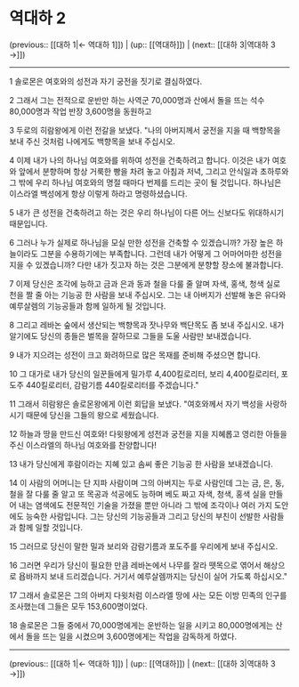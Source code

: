 # 역대하 2

(previous:: [[대하 1|← 역대하 1]]) | (up:: [[역대하]]) | (next:: [[대하 3|역대하 3 →]])

***




1 
솔로몬은 여호와의 성전과 자기 궁전을 짓기로 결심하였다. 



2 
그래서 그는 전적으로 운반만 하는 사역군 70,000명과 산에서 돌을 뜨는 석수 80,000명과 작업 반장 3,600명을 동원하고 



3 
두로의 히람왕에게 이런 전갈을 보냈다. "나의 아버지께서 궁전을 지을 때 백향목을 보내 주신 것처럼 나에게도 백향목을 보내 주십시오. 



4 
이제 내가 나의 하나님 여호와를 위하여 성전을 건축하려고 합니다. 이것은 내가 여호와 앞에서 분향하며 항상 거룩한 빵을 차려 놓고 아침과 저녁, 그리고 안식일과 초하루와 그 밖에 우리 하나님 여호와의 명절 때마다 번제를 드리는 곳이 될 것입니다. 하나님은 이스라엘 백성에게 항상 이렇게 하라고 명령하셨습니다. 



5 
내가 큰 성전을 건축하려고 하는 것은 우리 하나님이 다른 어느 신보다도 위대하시기 때문입니다. 



6 
그러나 누가 실제로 하나님을 모실 만한 성전을 건축할 수 있겠습니까? 가장 높은 하늘이라도 그분을 수용하기에는 부족합니다. 그런데 내가 어떻게 그 어마어마한 성전을 지을 수 있겠습니까? 다만 내가 짓고자 하는 것은 그분에게 분향할 장소에 불과합니다. 



7 
이제 당신은 조각에 능하고 금과 은과 동과 철을 다룰 줄 알며 자색, 홍색, 청색 실로 천을 짤 줄 아는 기능공 한 사람을 보내 주십시오. 그는 내 아버지가 선발해 놓은 유다와 예루살렘의 기능공들과 함께 일하게 될 것입니다. 



8 
그리고 레바논 숲에서 생산되는 백향목과 잣나무와 백단목도 좀 보내 주십시오. 내가 알기에도 당신의 종들은 벌목을 잘하므로 그들을 도울 사람만 보내겠습니다. 



9 
내가 지으려는 성전이 크고 화려하므로 많은 목재를 준비해 주셨으면 합니다. 



10 
그 대가로 내가 당신의 일꾼들에게 밀가루 4,400킬로리터, 보리 4,400킬로리터, 포도주 440킬로리터, 감람기름 440킬로리터를 주겠습니다." 



11 
그래서 히람왕은 솔로몬왕에게 이런 회답을 보냈다. "여호와께서 자기 백성을 사랑하시기 때문에 당신을 그들의 왕으로 세웠습니다. 



12 
하늘과 땅을 만드신 여호와! 다윗왕에게 성전과 궁전을 지을 지혜롭고 영리한 아들을 주신 이스라엘의 하나님 여호와를 찬양합니다! 



13 
내가 당신에게 후람이라는 지혜 있고 솜씨 좋은 기능공 한 사람을 보내겠습니다. 



14 
이 사람의 어머니는 단 지파 사람이며 그의 아버지는 두로 사람인데 그는 금, 은, 동, 철을 잘 다룰 줄 알고 또 목공과 석공에도 능하며 베도 짜고 자색, 청색, 홍색 실을 만들어 내는 염색에도 전문적인 기술을 가졌을 뿐만 아니라 그 밖에 조각이나 여러 가지 도안에도 능숙한 사람입니다. 그는 당신의 기능공들과 그리고 당신의 부친이 선발한 사람들과 함께 일할 것입니다. 



15 
그러므로 당신이 말한 밀과 보리와 감람기름과 포도주를 우리에게 보내 주십시오. 



16 
그러면 우리가 당신이 필요한 만큼 레바논에서 나무를 잘라 뗏목으로 엮어서 해상으로 욥바까지 보내 드리겠습니다. 거기서 예루살렘까지는 당신이 실어 가도록 하십시오." 



17 
그래서 솔로몬은 그의 아버지 다윗처럼 이스라엘 땅에 사는 모든 이방 민족의 인구를 조사했는데 그들은 모두 153,600명이었다. 



18 
솔로몬은 그들 중에서 70,000명에게는 운반하는 일을 시키고 80,000명에게는 산에서 돌을 뜨는 일을 시켰으며 3,600명에게는 작업을 감독하게 하였다.

***

(previous:: [[대하 1|← 역대하 1]]) | (up:: [[역대하]]) | (next:: [[대하 3|역대하 3 →]])
